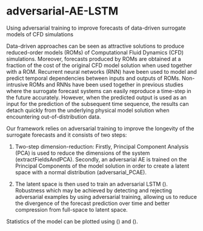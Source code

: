 # adversarial-AE-LSTM
Using adversarial training to improve forecasts of data-driven surrogate models of CFD simulations

Data-driven approaches can be seen as attractive solutions to produce reduced-order models (ROMs) of Computational Fluid Dynamics (CFD) simulations. Moreover, forecasts produced by ROMs are obtained at a fraction of the cost of the original CFD model solution when used together with a ROM. Recurrent neural networks (RNN) have been used to model and predict temporal dependencies between inputs and outputs of ROMs. Non-intrusive ROMs and RNNs have been used together in previous studies where the surrogate forecast systems can easily reproduce a time-step in the future accurately. However, when the predicted output is used as an input for the prediction of the subsequent time sequence, the results can detach quickly from the underlying physical model solution when encountering out-of-distribution data.

Our framework relies on adversarial training to improve the longevity of the surrogate forecasts and it consists of two steps:

1. Two-step dimension-reduction: Firstly, Principal Component Analysis (PCA) is used to reduce the dimensions of the system (extractFieldsAndPCA). Secondly, an adversarial AE is trained on the Principal Components of the model solution in order to create a latent space with a normal distribution (adversarial_PCAE).

2. The latent space is then used to train an adversarial LSTM (). Robustness which may be achieved by detecting and rejecting adversarial examples by using adversarial training, allowing us to reduce the divergence of the forecast prediction over time and better compression from full-space to latent space.

Statistics of the model can be plotted using () and ().
